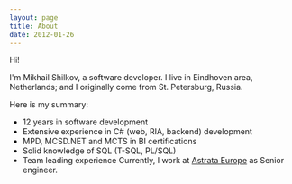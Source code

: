 ```yaml
---
layout: page
title: About
date: 2012-01-26
---
```


Hi!

I'm Mikhail Shilkov, a software developer. I live in Eindhoven area, Netherlands; and I originally come from St. Petersburg, Russia.

Here is my summary:

*   12 years in software development
*   Extensive experience in C# (web, RIA, backend) development
*   MPD, MCSD.NET and MCTS in BI certifications
*   Solid knowledge of SQL (T-SQL, PL/SQL)
*   Team leading experience
Currently, I work at [Astrata Europe](http://astrata.eu) as Senior engineer.